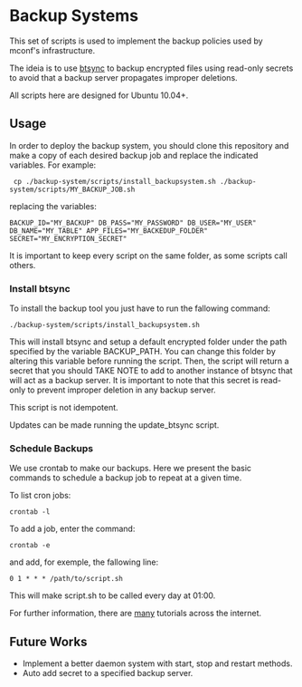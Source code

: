 # Backup Systems

This set of scripts is used to implement the backup policies used by mconf's infrastructure.

The ideia is to use [btsync](http://labs.bittorrent.com/experiments/sync.html) to backup encrypted files using read-only secrets to avoid that a backup server propagates improper deletions.

All scripts here are designed for Ubuntu 10.04+.

## Usage

In order to deploy the backup system, you should clone this repository and make a copy of each desired backup job and replace the indicated variables. For example:

` cp ./backup-system/scripts/install_backupsystem.sh ./backup-system/scripts/MY_BACKUP_JOB.sh`

replacing the variables:

`
BACKUP_ID="MY_BACKUP"
DB_PASS="MY_PASSWORD"
DB_USER="MY_USER"
DB_NAME="MY_TABLE"
APP_FILES="MY_BACKEDUP_FOLDER"
SECRET="MY_ENCRYPTION_SECRET"
`

It is important to keep every script on the same folder, as some scripts call others.

### Install btsync

To install the backup tool you just have to run the fallowing command:

` ./backup-system/scripts/install_backupsystem.sh `

This will install btsync and setup a default encrypted folder under the path specified by the variable BACKUP_PATH. You can change this folder by altering this variable before running the script.
Then, the script will return a secret that you should TAKE NOTE to add to another instance of btsync that will act as a backup server.
It is important to note that this secret is read-only to prevent improper deletion in any backup server.

This script is not idempotent. 

Updates can be made running the update_btsync script. 

### Schedule Backups

We use crontab to make our backups. Here we present the basic commands to schedule a backup job to repeat at a given time.

To list cron jobs:

` crontab -l `

To add a job, enter the command:

` crontab -e `

and add, for exemple, the fallowing line:

` 0 1 * * * /path/to/script.sh `

This will make script.sh to be called every day at 01:00.


For further information, there are [many](http://www.cyberciti.biz/faq/how-do-i-add-jobs-to-cron-under-linux-or-unix-oses/) tutorials across the internet.

## Future Works

* Implement a better daemon system with start, stop and restart methods.
* Auto add secret to a specified backup server.




